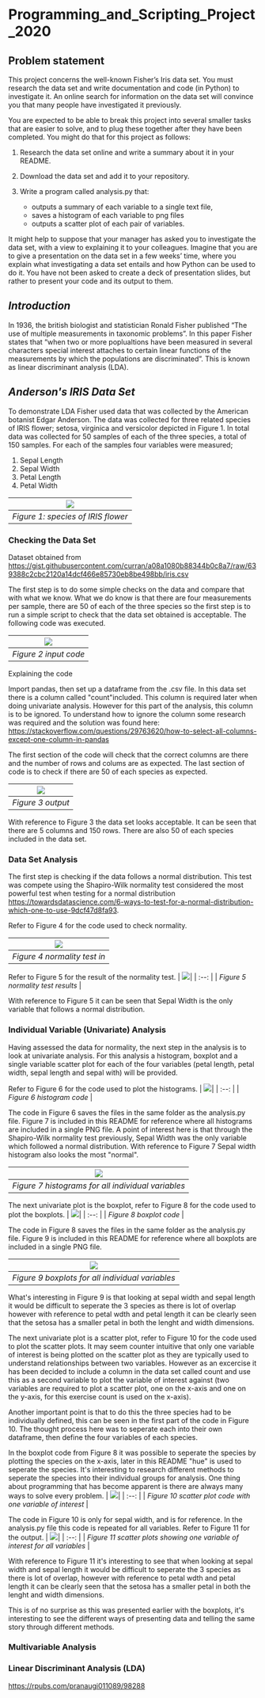 # Programming_and_Scripting_Project_2020

## Problem statement 
This project concerns the well-known Fisher’s Iris data set. You must research
the data set and write documentation and code (in Python) to investigate it. An
online search for information on the data set will convince you that many people have
investigated it previously.

You are expected to be able to break this project into several smaller tasks that are
easier to solve, and to plug these together after they have been completed. You might
do that for this project as follows:

1. Research the data set online and write a summary about it in your README.
2. Download the data set and add it to your repository.
3. Write a program called analysis.py that:

    * outputs a summary of each variable to a single text file,
    * saves a histogram of each variable to png files
    * outputs a scatter plot of each pair of variables.

It might help to suppose that your manager has asked you to investigate the data
set, with a view to explaining it to your colleagues. Imagine that you are to give a
presentation on the data set in a few weeks’ time, where you explain what investigating
a data set entails and how Python can be used to do it. You have not been asked to
create a deck of presentation slides, but rather to present your code and its output to
them.

## *Introduction*
In 1936, the british biologist and statistician Ronald Fisher published “The use of multiple measurements in taxonomic problems”. In this paper Fisher states that “when two or more poplualtions have been measured in several characters special interest attaches to certain linear functions of the measurements by which the populations are discriminated”. This is known as linear discriminant analysis (LDA).

## *Anderson's IRIS Data Set*
To demonstrate LDA Fisher used data that was collected by the American botanist Edgar Anderson. The data was collected for three related species of IRIS flower; setosa, virginica and versicolor depicted in Figure 1. In total data was collected for 50 samples of each of the three species, a total of 150 samples. For each of the samples four variables were measured;
1. Sepal Length
2. Sepal Width
3. Petal Length
4. Petal Width

|![](Setosa_Versicolor,_Virginica_named.PNG)|
| :--: |
| *Figure 1: species of IRIS flower* |



### Checking the Data Set
Dataset obtained from https://gist.githubusercontent.com/curran/a08a1080b88344b0c8a7/raw/639388c2cbc2120a14dcf466e85730eb8be498bb/iris.csv

The first step is to do some simple checks on the data and compare that with what we know. What we do know is that there are four measurements per sample, there are 50 of each of the three species so the first step is to run a simple script to check that the data set obtained is acceptable. The following code was executed.

|![](IRIS_data_in.PNG)|
| :--: |
| *Figure 2 input code* |


Explaining the code

Import pandas, then set up a dataframe from the .csv file. In this data set there is a column called "count"included. This column is required later when doing univariate analysis. However for this part of the analysis, this column is to be ignored. To understand how to ignore the column some research was required and the solution was found here: https://stackoverflow.com/questions/29763620/how-to-select-all-columns-except-one-column-in-pandas

 The first section of the code will check that the correct columns are there and the number of rows and colums are as expected. The last section of code is to check  if there are 50 of each species as expected.

| ![](IRIS_data_out.PNG)|
| :--: |
| *Figure 3 output* |

With reference to Figure 3 the data set looks acceptable. It can be seen that there are 5 columns and 150 rows. There are also 50 of each species included in the data set.

### Data Set Analysis
The first step is checking if the data follows a normal distribution. This test was compete using the Shapiro-Wilk normality test  considered the most powerful test when testing for a normal distribution https://towardsdatascience.com/6-ways-to-test-for-a-normal-distribution-which-one-to-use-9dcf47d8fa93.

Refer to Figure 4 for the code used to check normality.

| ![](Normality_test_in.PNG)|
| :--: |
| *Figure 4 normality test in* |


Refer to Figure 5 for the result of the normality test.
| ![](Normality_test_out.PNG)|
| :--: |
| *Figure 5 normality test results* |

With reference to Figure 5 it can be seen that Sepal Width is the only variable that follows a normal distribution.

### Individual Variable (Univariate) Analysis

Having assessed the data for normality, the next step in the analysis is to look at univariate analysis. For this analysis a histogram, boxplot and a single variable scatter plot for each of the four variables (petal length, petal width, sepal length and sepal with) will be provided.

Refer to Figure 6 for the code used to plot the histograms.
| ![](Histogram_in.PNG)|
| :--: |
| *Figure 6 histogram code* |

The code in Figure 6 saves the files in the same folder as the analysis.py file. Figure 7 is included in this README for reference where all histograms are included in a single PNG file. A point of interest here is that through the Shapiro-Wilk normality test previously, Sepal Width was the only variable which followed a normal distribution. With reference to Figure 7 Sepal width histogram also looks the most "normal".

| ![](Multi_Hist.png)|
| :--: |
| *Figure 7 histograms for all individual variables* |

The next univariate plot is the boxplot, refer to Figure 8 for the code used to plot the boxplots.
| ![](Boxplot_in.PNG)|
| :--: |
| *Figure 8 boxplot code* |

The code in Figure 8 saves the files in the same folder as the analysis.py file. Figure 9 is included in this README for reference where all boxplots are included in a single PNG file.

| ![](Multi_Box.png)|
| :--: |
| *Figure 9 boxplots for all individual variables* |

What's interesting in Figure 9 is that looking at sepal width and sepal length it would be difficult to seperate the 3 species as there is lot of overlap however with reference to petal wdth and petal length it can be clearly seen that the setosa has a smaller petal in both the lenght and width dimensions.

The next univariate plot is a scatter plot, refer to Figure 10 for the code used to plot the scatter plots. It may seem counter intuitive that only one variable of interest is being plotted on the scatter plot as they are typically used to understand relationships between two variables. However as an excercise it has been decided to include a column in the data set called count and use this as a second variable to plot the variable of interest against (two variables are required to plot a scatter plot, one on the x-axis and one on the y-axis, for this exercise count is used on the x-axis). 

Another important point is that to do this the three species had to be individually defined, this can be seen in the first part of the code in Figure 10. The thought process here was to seperate each into their own dataframe, then define the four variables of each species. 

In the boxplot code from Figure 8 it was possible to seperate the species by plotting the species on the x-axis, later in this README "hue" is used to seperate the species. It's interesting to research different methods to seperate the species into their individual groups for analysis. One thing about programming that has become apparent is there are always many ways to solve every problem. 
| ![](single_scatter_in.png)|
| :--: |
| *Figure 10 scatter plot code with one variable of interest* |

The code in Figure 10 is only for sepal width, and is for reference. In the analysis.py file this code is repeated for all variables. Refer to Figure 11 for the output.
| ![](single_scatter_out.png)|
| :--: |
| *Figure 11 scatter plots showing one variable of interest for all variables* |

With reference to Figure 11 it's interesting to see that when looking at sepal width and sepal length it would be difficult to seperate the 3 species as there is lot of overlap, however with reference to petal wdth and petal length it can be clearly seen that the setosa has a smaller petal in both the lenght and width dimensions.

This is of no surprise as this was presented earlier with the boxplots, it's interesting to see the different ways of presenting data and telling the same story through different methods.

### Multivariable Analysis




### Linear Discriminant Analysis (LDA)
https://rpubs.com/pranaugi011089/98288

